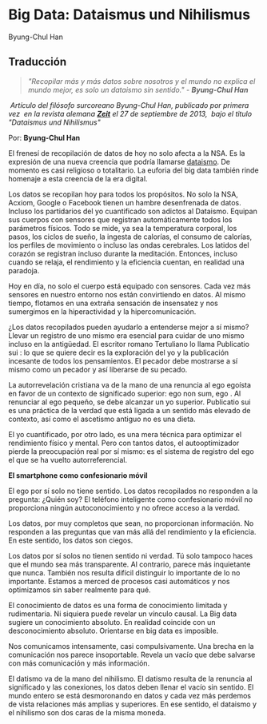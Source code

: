 # Big Data: Dataismus und Nihilismus

Byung-Chul Han

## Traducción

 > 
 > *"Recopilar más y más datos sobre nosotros y el mundo no explica el mundo mejor, es solo un dataismo sin sentido." -* ***Byung-Chul Han***

 *Artículo del filósofo surcoreano* *Byung-Chul Han, publicado por primera vez  en la revista alemana **[Zeit](https://www.zeit.de/digital/internet/2013-09/big-data-han-dataismus)** el 27 de septiembre de 2013,  bajo el titulo "Dataismus und Nihilismus"* 

Por: **Byung-Chul Han**

El frenesí de recopilación de datos de hoy no solo afecta a la NSA. Es la expresión de una nueva creencia que podría llamarse [dataismo](dataismo.md). De momento es casi religioso o totalitario. La euforia del big data también rinde homenaje a esta creencia de la era digital.  

Los datos se recopilan hoy para todos los propósitos. No solo la NSA, Acxiom, Google o Facebook tienen un hambre desenfrenada de datos. Incluso los partidarios del yo cuantificado son adictos al Dataismo. Equipan sus cuerpos con sensores que registran automáticamente todos los parámetros físicos. Todo se mide, ya sea la temperatura corporal, los pasos, los ciclos de sueño, la ingesta de calorías, el consumo de calorías, los perfiles de movimiento o incluso las ondas cerebrales. Los latidos del corazón se registran incluso durante la meditación. Entonces, incluso cuando se relaja, el rendimiento y la eficiencia cuentan, en realidad una paradoja.

Hoy en día, no solo el cuerpo está equipado con sensores. Cada vez más sensores en nuestro entorno nos están convirtiendo en datos. Al mismo tiempo, flotamos en una extraña sensación de insensatez y nos sumergimos en la hiperactividad y la hipercomunicación. 

¿Los datos recopilados pueden ayudarlo a entenderse mejor a sí mismo? Llevar un registro de uno mismo era esencial para cuidar de uno mismo incluso en la antigüedad. El escritor romano Tertuliano lo llama Publicatio sui : lo que se quiere decir es la exploración del yo y la publicación incesante de todos los pensamientos. El pecador debe mostrarse a sí mismo como un pecador y así liberarse de su pecado.

La autorrevelación cristiana va de la mano de una renuncia al ego egoísta en favor de un contexto de significado superior: ego non sum, ego . Al renunciar al ego pequeño, se debe alcanzar un yo superior. Publicatio sui es una práctica de la verdad que está ligada a un sentido más elevado de contexto, así como el ascetismo antiguo no es una dieta.

El yo cuantificado, por otro lado, es una mera técnica para optimizar el rendimiento físico y mental. Pero con tantos datos, el autooptimizador pierde la preocupación real por sí mismo: es el sistema de registro del ego el que se ha vuelto autorreferencial.

**El smartphone como confesionario móvil**

El ego por sí solo no tiene sentido. Los datos recopilados no responden a la pregunta: ¿Quién soy? El teléfono inteligente como confesionario móvil no proporciona ningún autoconocimiento y no ofrece acceso a la verdad.

Los datos, por muy completos que sean, no proporcionan información. No responden a las preguntas que van más allá del rendimiento y la eficiencia. En este sentido, los datos son ciegos.

Los datos por sí solos no tienen sentido ni verdad. Tú solo tampoco haces que el mundo sea más transparente. Al contrario, parece más inquietante que nunca. También nos resulta difícil distinguir lo importante de lo no importante. Estamos a merced de procesos casi automáticos y nos optimizamos sin saber realmente para qué.

El conocimiento de datos es una forma de conocimiento limitada y rudimentaria. Ni siquiera puede revelar un vínculo causal. La Big data sugiere un conocimiento absoluto. En realidad coincide con un desconocimiento absoluto. Orientarse en big data es imposible.

Nos comunicamos intensamente, casi compulsivamente. Una brecha en la comunicación nos parece insoportable. Revela un vacío que debe salvarse con más comunicación y más información.

El datismo va de la mano del nihilismo. El datismo resulta de la renuncia al significado y las conexiones, los datos deben llenar el vacío sin sentido. El mundo entero se está desmoronando en datos y cada vez más perdemos de vista relaciones más amplias y superiores. En ese sentido, el dataismo y el nihilismo son dos caras de la misma moneda.
